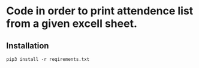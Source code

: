 # Code in order to print attendence list from a given excell sheet.

## Installation

`pip3 install -r reqirements.txt`

